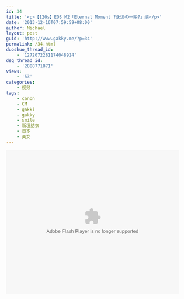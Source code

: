 ```yaml
---
id: 34
title: '<p>【120s】EOS M2「Eternal Moment ?永远の一瞬?」编</p>'
date: '2013-12-16T07:59:59+08:00'
author: Michael
layout: post
guid: 'http://www.gakky.me/?p=34'
permalink: /34.html
duoshuo_thread_id:
    - '1272072281174048924'
dsq_thread_id:
    - '2888771871'
Views:
    - '53'
categories:
    - 视频
tags:
    - canon
    - CM
    - gakki
    - gakky
    - smile
    - 新垣结衣
    - 日本
    - 美女
---
```


<object height="394" width="473"><param name="allowscriptaccess" value="sameDomain"></param><param name="wmode" value="transparent"></param><param name="movie" value="http://www.tudou.com/v/183144594/v.swf"></param><param name="allowfullscreen" value="true"></param><embed allowfullscreen="true" allowscriptaccess="sameDomain" height="394" src="http://www.tudou.com/v/183144594/v.swf" type="application/x-shockwave-flash" width="473" wmode="transparent"></embed></object>